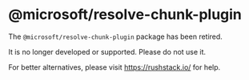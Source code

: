 # @microsoft/resolve-chunk-plugin

The `@microsoft/resolve-chunk-plugin` package has been retired.

It is no longer developed or supported.  Please do not use it.

For better alternatives, please visit https://rushstack.io/ for help.
